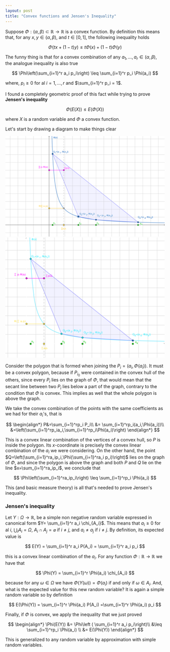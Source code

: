 ```yaml
---
layout: post
title: "Convex functions and Jensen's Inequality"
---
```



Suppose $\Phi:(\alpha,\beta)\subset \mathbb{R} \to \mathbb{R}$ is a convex function. By definition this means that, for any $x,y \in (\alpha,\beta)$, and $t\in [0,1]$, the following inequality holds


$$
\Phi(tx+(1-t)y) \leq t\Phi(x)+(1-t)\Phi(y)
$$


The funny thing is that for a convex combination of any $a_1, \ldots, a_r \in (\alpha, \beta)$, the analogue inequality  is also true


$$
\Phi\left(\sum_{i=1}^r a_i p_i\right) \leq \sum_{i=1}^r p_i \Phi(a_i)
$$


where, $p_i\geq 0$ for al $i=1,\dots, r$ and $\sum_{i=1}^r p_i = 1$. 

I found a completely geometric proof of this fact while trying to prove **Jensen's inequality**


$$
\Phi(E(X)) \leq E(\Phi(X))
$$


where $X$ is a random variable and $\Phi$ a convex function. 

Let's start by drawing a diagram to make things clear

<img src="/pictures/2021-03-31-Jensens-inequality/graph_light.svg" class="pic_lightmode">
<img src="/pictures/2021-03-31-Jensens-inequality/graph_dark.svg" class="pic_darkmode">

Consider the polygon that is formed when joining the $P_i = (a_i, \Phi(a_i))$. It must be a convex polygon, because if $P_{i_0}$ were contained in the convex hull of the others, since every $P_i$ lies on the graph of $\Phi$, that would mean that the secant line between two $P_i$ lies below a part of the graph, contrary to the condition that $\Phi$ is convex. This implies as well that the whole polygon is above the graph.

We take the convex combination of the points with the same coefficients as we had for their $a_i$​'s, that is



$$
\begin{align*}
P&=\sum_{i=1}^rp_i P_i\\
 &= \sum_{i=1}^rp_i(a_i,\Phi(a_i))\\
 &=\left(\sum_{i=1}^rp_ia_i,\sum_{i=1}^rp_i\Phi(a_i)\right)
\end{align*}
$$


This is a convex linear combination of the vertices of a convex hull, so $P$​ is inside the polygon. Its $x$​-coordinate is precisely the convex linear combination of the $a_i$​ we were considering. On the other hand, the point $Q=\left(\sum_{i=1}^ra_ip_i,\Phi(\sum_{i=1}^ra_i p_i)\right)$​ lies on the graph of $\Phi$​, and since the polygon is above the graph and both $P$​ and $Q$​ lie on the line $x=\sum_{i=1}^ra_ip_i$​, we conclude that 

$$
\Phi\left(\sum_{i=1}^ra_ip_i\right) \leq \sum_{i=1}^rp_i \Phi(a_i)
$$


This (and basic measure theory) is all that's needed to prove Jensen's inequality.



### Jensen's inequality

Let $Y:\Omega \to\mathbb{R}$, be a simple non negative random variable expressed in canonical form $Y= \sum_{i=1}^r a_i \chi_{A_i}$. This means that $a_i \geq 0$ for al $i$,  $\bigcup_i A_i = \Omega$, $A_i\cap A_j = \varnothing$ if $i\neq j$, and $a_i \neq a_j$ if $i\neq j$. By definition, its expected value is


$$
E(Y) = \sum_{i=1}^r a_i P(A_i) = \sum_{i=1}^r a_i p_i
$$


this is a convex linear combination of the $a_i$. For any function $\Phi:\mathbb{R}\to\mathbb{R}$ we have that


$$
\Phi(Y) = \sum_{i=1}^r \Phi(a_i) \chi_{A_i}
$$


because for any $\omega \in \Omega$ we have $\Phi(Y(\omega)) = \Phi(a_i)$ if and only if $\omega \in A_i$. And, what is the expected value for this new random variable? It is again a simple random variable so by definition


$$
E(\Phi(Y)) = \sum_{i=1}^r \Phi(a_i) P(A_i) =\sum_{i=1}^r \Phi(a_i) p_i
$$

Finally, if $\Phi$​​ is convex, we apply the inequality that we just proved


$$
\begin{align*}
\Phi(E(Y)) &= \Phi\left ( \sum_{i=1}^r a_i p_i\right)\\
&\leq \sum_{i=1}^rp_i \Phi(a_i) \\
&= E(\Phi(Y))
\end{align*}
$$



This is generalized to any random variable by approximation with simple random variables.